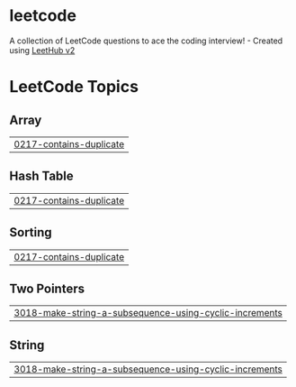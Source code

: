 # leetcode
A collection of LeetCode questions to ace the coding interview! - Created using [LeetHub v2](https://github.com/arunbhardwaj/LeetHub-2.0)

<!---LeetCode Topics Start-->
# LeetCode Topics
## Array
|  |
| ------- |
| [0217-contains-duplicate](https://github.com/GyuHyoung/leetcode/tree/master/0217-contains-duplicate) |
## Hash Table
|  |
| ------- |
| [0217-contains-duplicate](https://github.com/GyuHyoung/leetcode/tree/master/0217-contains-duplicate) |
## Sorting
|  |
| ------- |
| [0217-contains-duplicate](https://github.com/GyuHyoung/leetcode/tree/master/0217-contains-duplicate) |
## Two Pointers
|  |
| ------- |
| [3018-make-string-a-subsequence-using-cyclic-increments](https://github.com/GyuHyoung/leetcode/tree/master/3018-make-string-a-subsequence-using-cyclic-increments) |
## String
|  |
| ------- |
| [3018-make-string-a-subsequence-using-cyclic-increments](https://github.com/GyuHyoung/leetcode/tree/master/3018-make-string-a-subsequence-using-cyclic-increments) |
<!---LeetCode Topics End-->